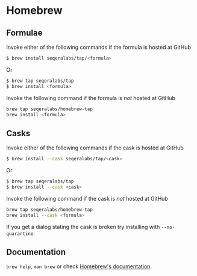 # Homebrew

## Formulae
Invoke either of the following commands if the formula is hosted at GitHub

```sh
$ brew install seqeralabs/tap/<formula>
```

Or

```sh
$ brew tap seqeralabs/tap
$ brew install <formula>
```

Invoke the following command if the formula is *not* hosted at GitHub

```sh
brew tap seqeralabs/homebrew-tap
brew install <formula>
```

## Casks
Invoke either of the following commands if the cask is hosted at GitHub

```sh
$ brew install --cask seqeralabs/tap/<cask>
```

Or

```sh
$ brew tap seqeralabs/tap
$ brew install --cask <cask>
```

Invoke the following command if the cask is *not* hosted at GitHub

```sh
brew tap seqeralabs/homebrew-tap
brew install --cask <formula>
```

If you get a dialog stating the cask is broken try installing with `--no-quarantine`.

## Documentation
`brew help`, `man brew` or check [Homebrew's documentation](https://docs.brew.sh).
